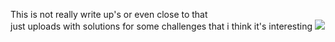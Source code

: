 This is not really write up's or even close to that  
just uploads with solutions for some challenges that i think it's interesting
![](https://assets.bigcartel.com/product_images/168991681/ctf_mountain_logo_no_circle.png)
